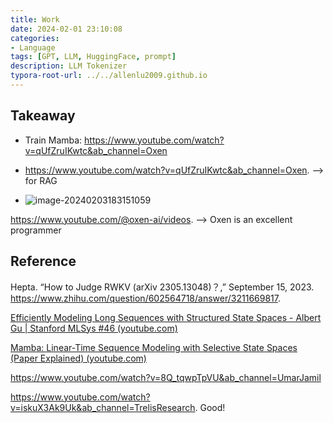 ```yaml
---
title: Work
date: 2024-02-01 23:10:08
categories:
- Language
tags: [GPT, LLM, HuggingFace, prompt]
description: LLM Tokenizer
typora-root-url: ../../allenlu2009.github.io
---
```





## Takeaway

* Train Mamba:  https://www.youtube.com/watch?v=qUfZruIKwtc&ab_channel=Oxen

* https://www.youtube.com/watch?v=qUfZruIKwtc&ab_channel=Oxen. --> for RAG

* ![image-20240203183151059](/../../../../OneDrive/allenlu2009.github.io/media/image-20240203183151059.png)


https://www.youtube.com/@oxen-ai/videos. --> Oxen is an excellent programmer

## Reference

Hepta. “How to Judge RWKV (arXiv 2305.13048)？,” September 15, 2023. https://www.zhihu.com/question/602564718/answer/3211669817. 



[Efficiently Modeling Long Sequences with Structured State Spaces - Albert Gu | Stanford MLSys #46 (youtube.com)](https://www.youtube.com/watch?v=EvQ3ncuriCM)

[Mamba: Linear-Time Sequence Modeling with Selective State Spaces (Paper Explained) (youtube.com)](https://www.youtube.com/watch?v=9dSkvxS2EB0)



https://www.youtube.com/watch?v=8Q_tqwpTpVU&ab_channel=UmarJamil



https://www.youtube.com/watch?v=iskuX3Ak9Uk&ab_channel=TrelisResearch. Good!

